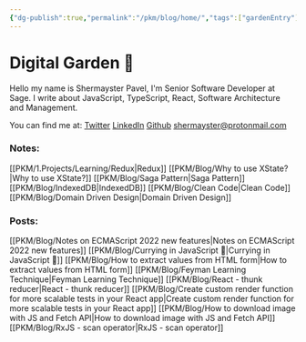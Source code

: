 ```yaml
---
{"dg-publish":true,"permalink":"/pkm/blog/home/","tags":["gardenEntry"]}
---
```



# Digital Garden 🌴
Hello my name is Shermayster Pavel, I'm Senior Software Developer at Sage. I write about JavaScript, TypeScript, React, Software Architecture and Management.

You can find me at: 
[Twitter](https://twitter.com/ShermPavel)
[LinkedIn](https://www.linkedin.com/in/shermpavel)
[Github](https://github.com/Shermayster)
shermayster@protonmail.com


### Notes: 
[[PKM/1.Projects/Learning/Redux\|Redux]]
[[PKM/Blog/Why to use XState?\|Why to use XState?]]
[[PKM/Blog/Saga Pattern\|Saga Pattern]]
[[PKM/Blog/IndexedDB\|IndexedDB]]
[[PKM/Blog/Clean Code\|Clean Code]]
[[PKM/Blog/Domain Driven Design\|Domain Driven Design]]

### Posts:
[[PKM/Blog/Notes on ECMAScript 2022 new features\|Notes on ECMAScript 2022 new features]]
[[PKM/Blog/Currying in JavaScript 🍛\|Currying in JavaScript 🍛]]
[[PKM/Blog/How to extract values from HTML form\|How to extract values from HTML form]]
[[PKM/Blog/Feyman Learning Technique\|Feyman Learning Technique]]
[[PKM/Blog/React - thunk reducer\|React - thunk reducer]]
[[PKM/Blog/Create custom render function for more scalable tests in your React app\|Create custom render function for more scalable tests in your React app]]
[[PKM/Blog/How to download image with JS and Fetch API\|How to download image with JS and Fetch API]]
[[PKM/Blog/RxJS - scan operator\|RxJS - scan operator]]



